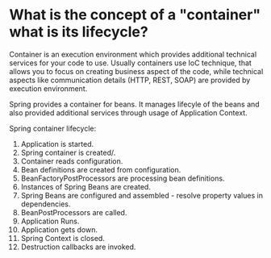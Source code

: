 # What is the concept of a "container" what is its lifecycle?

Container is an execution environment which provides additional technical services for your code to use. 
Usually containers use IoC technique, that allows you to focus on creating business aspect of the code,
while technical aspects like communication details (HTTP, REST, SOAP) are provided by execution environment.

Spring provides a container for beans. It manages lifecyle of the beans and also provided additional services
through usage of Application Context.

Spring container lifecycle:
1. Application is started.
2. Spring container is created/.
3. Container reads configuration.
4. Bean definitions are created from configuration.
5. BeanFactoryPostProcessors are processing bean definitions.
6. Instances of Spring Beans are created.
7. Spring Beans are configured and assembled - resolve property values in dependencies.
8. BeanPostProcessors are called.
9. Application Runs.
10. Application gets down.
11. Spring Context is closed.
12. Destruction callbacks are invoked.


